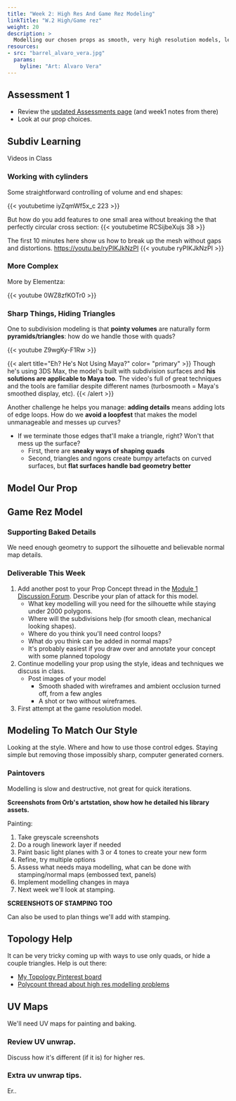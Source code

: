 ```yaml
---
title: "Week 2: High Res And Game Rez Modeling"
linkTitle: "W.2 High/Game rez"
weight: 20
description: >
  Modelling our chosen props as smooth, very high resolution models, leveraging subdivision surfaces. Creating a game rez version.
resources:
- src: "barrel_alvaro_vera.jpg"
  params:
    byline: "Art: Alvaro Vera"
---
```



## Assessment 1

* Review the [updated Assessments page](../assessments/#assessment-1-high-poly-props) (and week1 notes from there)
* Look at our prop choices.

## Subdiv Learning
Videos in Class

### Working with cylinders

Some straightforward controlling of volume and end shapes:

{{< youtubetime iyZqmWf5x_c 223 >}}

But how do you add features to one small area without breaking the that perfectly circular cross section:
{{< youtubetime RCSijbeXujs 38 >}}

The first 10 minutes here show us how to break up the mesh without gaps and distortions.
https://youtu.be/ryPIKJkNzPI
{{< youtube ryPIKJkNzPI >}}

### More Complex

More by Elementza:

{{< youtube 0WZ8zfKOTr0 >}}

### Sharp Things, Hiding Triangles

One to subdivision modeling is that **pointy volumes** are naturally form **pyramids/triangles**: how do we handle those with quads?

{{< youtube Z9wgKy-F1Rw >}}

{{< alert title="Eh? He's Not Using Maya?" color= "primary" >}}
Though he's using 3DS Max, the model's built with subdivision surfaces and **his solutions are applicable to Maya too**. The video's full of great techniques and the tools are familiar despite different names (turbosmooth = Maya's smoothed display, etc).
{{< /alert >}}

Another challenge he helps you manage: **adding details** means adding lots of edge loops. How do we **avoid a loopfest** that makes the model unmanageable and messes up curves?
* If we terminate those edges that'll make a triangle, right? Won't that mess up the surface?
  * First, there are **sneaky ways of shaping quads** 
  * Second, triangles and ngons  create bumpy artefacts on curved surfaces, but **flat surfaces handle bad geometry better**

## Model Our Prop

## Game Rez Model

### Supporting Baked Details

We need enough geometry to support the silhouette and believable normal map details.

### Deliverable This Week

1. Add another post to your Prop Concept thread in the [Module 1 Discussion Forum](https://laureate-au.blackboard.com/webapps/discussionboard/do/forum?action=list_threads&course_id=_83852_1&nav=discussion_board_entry&conf_id=_133461_1&forum_id=_804652_1). Describe your plan of attack for this model.
   * What key modelling will you need for the silhouette while staying under 2000 polygons.
   * Where will the subdivisions help (for smooth clean, mechanical looking shapes).
   * Where do you think you'll need control loops?
   * What do you think can be added in normal maps?
   * It's probably easiest if you draw over and annotate your concept with some planned topology 
2. Continue modelling your prop using the style, ideas and techniques we discuss in class. 
   * Post images of your model
     * Smooth shaded with wireframes and ambient occlusion turned off, from a few angles
     * A shot or two without wireframes.
3. First attempt at the game resolution model.

## Modeling To Match Our Style

Looking at the style.
Where and how to use those control edges.
Staying simple but removing those impossibly sharp, computer generated corners.

### Paintovers

Modelling is slow and destructive, not great for quick iterations.

**Screenshots from Orb's artstation, show how he detailed his library assets.**

Painting:  
  1. Take greyscale screenshots
  2. Do a rough linework layer if needed
  3. Paint basic light planes with 3 or 4 tones to create your new form
  4. Refine, try multiple options
  5. Assess what needs maya modelling, what can be done with stamping/normal maps (embossed text, panels)
  5. Implement modelling changes in maya
  6. Next week we'll look at stamping.

**SCREENSHOTS OF STAMPING TOO**

Can also be used to plan things we'll add with stamping.

## Topology Help

It can be very tricky coming up with ways to use only quads, or hide a couple triangles. Help is out there:

* [My Topology Pinterest board](https://www.pinterest.com.au/dmacdraws/topology/)
* [Polycount thread about high res modelling problems](https://polycount.com/discussion/56014/how-the-f-do-i-model-this-reply-for-help-with-specific-shapes-post-attempt-before-asking/p127)  


## UV Maps

We'll need UV maps for painting and baking.

### Review UV unwrap.
Discuss how it's different (if it is) for higher res.

### Extra uv unwrap tips.

Er..